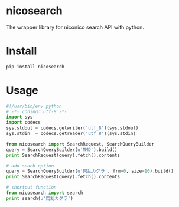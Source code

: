 nicosearch
==========

The wrapper library for niconico search API with python.


# Install
```sh
pip install nicosearch
```

# Usage
```python
#!/usr/bin/env python
# -*- coding: utf-8 -*-
import sys
import codecs
sys.stdout = codecs.getwriter('utf_8')(sys.stdout)
sys.stdin  = codecs.getreader('utf_8')(sys.stdin)

from nicosearch import SearchRequest, SearchQueryBuilder
query = SearchQueryBuilder(u'MMD').build()
print SearchRequest(query).fetch().contents

# add seach option
query = SearchQueryBuilder(u'閃乱カグラ', frm=0, size=10).build()
print SearchRequest(query).fetch().contents

# shortcut function
from nicosearch import search
print search(u'閃乱カグラ')
```
